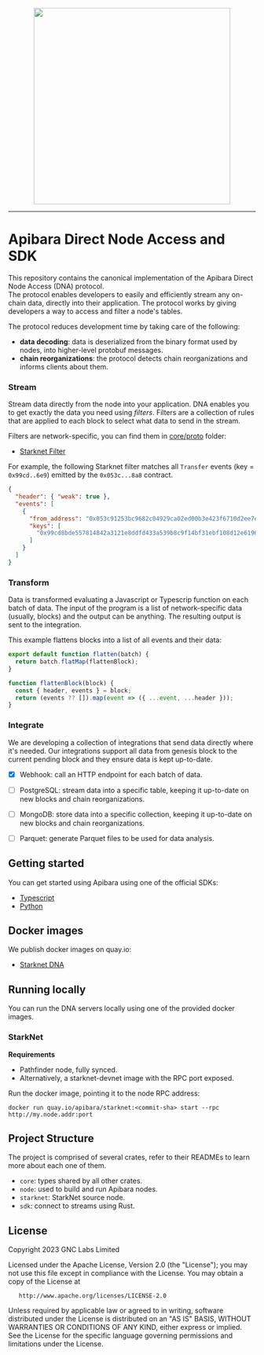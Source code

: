 <p align="center">
    <img width="400" src="https://user-images.githubusercontent.com/282580/176315678-e7ab5a9b-5561-41e4-b314-62f99fd90d2f.png" />
</p>

---

# Apibara Direct Node Access and SDK

This repository contains the canonical implementation of the Apibara Direct
Node Access (DNA) protocol.  
The protocol enables developers to easily and efficiently stream any on-chain
data, directly into their application. The protocol works by giving developers
a way to access and filter a node's tables.

The protocol reduces development time by taking care of the following:

 - **data decoding**: data is deserialized from the binary format used by nodes,
   into higher-level protobuf messages.
 - **chain reorganizations**: the protocol detects chain reorganizations and
   informs clients about them.


### Stream

Stream data directly from the node into your application. DNA enables you to
get exactly the data you need using _filters_. Filters are a collection of
rules that are applied to each block to select what data to send in the stream.

Filters are network-specific, you can find them in [core/proto](https://github.com/apibara/dna/tree/main/core/proto)
folder:

 - [Starknet Filter](https://github.com/apibara/dna/blob/main/core/proto/starknet/v1alpha2/filter.proto)

For example, the following Starknet filter matches all `Transfer` events (key =
`0x99cd..6e9`) emitted by the `0x053c...8a8` contract.

```json
{
  "header": { "weak": true },
  "events": [
    {
      "from_address": "0x053c91253bc9682c04929ca02ed00b3e423f6710d2ee7e0d5ebb06f3ecf368a8",
      "keys": [
        "0x99cd8bde557814842a3121e8ddfd433a539b8c9f14bf31ebf108d12e6196e9"
      ]
    }
  ]
}
```


### Transform

Data is transformed evaluating a Javascript or Typescrip function on
each batch of data. The input of the program is a list of network-specific data
(usually, blocks) and the output can be anything. The resulting output is sent
to the integration.

This example flattens blocks into a list of all events and their data:

```js
export default function flatten(batch) {
  return batch.flatMap(flattenBlock);
}

function flattenBlock(block) {
  const { header, events } = block;
  return (events ?? []).map(event => ({ ...event, ...header }));
}
```


### Integrate

We are developing a collection of integrations that send data directly where
it's needed. Our integrations support all data from genesis block to the
current pending block and they ensure data is kept up-to-date.

 - [x] Webhook: call an HTTP endpoint for each batch of data.
 - [ ] PostgreSQL: stream data into a specific table, keeping it up-to-date on
   new blocks and chain reorganizations.
 - [ ] MongoDB: store data into a specific collection, keeping it up-to-date on
   new blocks and chain reorganizations.
 - [ ] Parquet: generate Parquet files to be used for data analysis.


## Getting started

You can get started using Apibara using one of the official SDKs:

 - [Typescript](https://www.apibara.com/docs/typescript-sdk)
 - [Python](https://www.apibara.com/docs/python-sdk)


## Docker images

We publish docker images on quay.io:

 - [Starknet DNA](https://quay.io/repository/apibara/starknet?tab=tags)


## Running locally

You can run the DNA servers locally using one of the provided docker images.

### StarkNet

**Requirements**

 - Pathfinder node, fully synced.
 - Alternatively, a starknet-devnet image with the RPC port exposed.

Run the docker image, pointing it to the node RPC address:

```
docker run quay.io/apibara/starknet:<commit-sha> start --rpc http://my.node.addr:port
```


## Project Structure

The project is comprised of several crates, refer to their READMEs to learn
more about each one of them.

 - `core`: types shared by all other crates.
 - `node`: used to build and run Apibara nodes.
 - `starknet`: StarkNet source node.
 - `sdk`: connect to streams using Rust.


## License

   Copyright 2023 GNC Labs Limited

   Licensed under the Apache License, Version 2.0 (the "License");
   you may not use this file except in compliance with the License.
   You may obtain a copy of the License at

       http://www.apache.org/licenses/LICENSE-2.0

   Unless required by applicable law or agreed to in writing, software
   distributed under the License is distributed on an "AS IS" BASIS,
   WITHOUT WARRANTIES OR CONDITIONS OF ANY KIND, either express or implied.
   See the License for the specific language governing permissions and
   limitations under the License.
